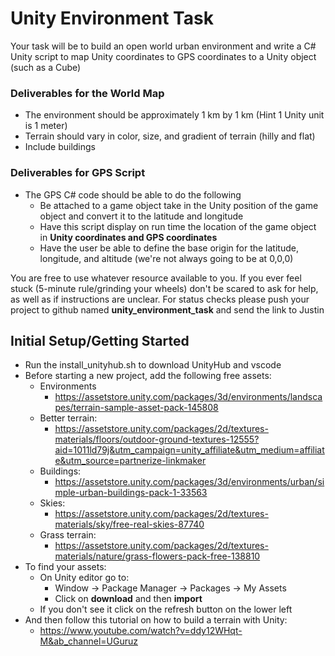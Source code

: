 # Unity Environment Task 
Your task will be to build an open world urban environment and write a C# Unity script to map Unity coordinates to GPS coordinates to a Unity object (such as a Cube)

### Deliverables for the World Map 
- The environment should be approximately 1 km by 1 km (Hint 1 Unity unit is 1 meter)
- Terrain should vary in color, size, and gradient of terrain (hilly and flat)
- Include buildings  

### Deliverables for GPS Script 
- The GPS C# code should be able to do the following 
	-  Be attached to a game object take in the Unity position of the game object and convert it to the latitude and longitude
	- Have this script display on run time the location of the game object in **Unity coordinates and GPS coordinates**
	- Have the user be able to define the base origin for the latitude, longitude, and altitude (we're not always going to be at 0,0,0)

You are free to use whatever resource available to you. If you ever feel stuck (5-minute rule/grinding your wheels) don't be scared to ask for help, as well as if instructions are unclear. For status checks please push your project to github named **unity_environment_task** and send the link to Justin   

## Initial Setup/Getting Started
- Run the install_unityhub.sh to download UnityHub and vscode 
- Before starting a new project, add the following  free assets:
	- Environments
		- https://assetstore.unity.com/packages/3d/environments/landscapes/terrain-sample-asset-pack-145808
	- Better terrain:
		- https://assetstore.unity.com/packages/2d/textures-materials/floors/outdoor-ground-textures-12555?aid=1011ld79j&utm_campaign=unity_affiliate&utm_medium=affiliate&utm_source=partnerize-linkmaker
	- Buildings:
		- https://assetstore.unity.com/packages/3d/environments/urban/simple-urban-buildings-pack-1-33563 
	- Skies:
		- https://assetstore.unity.com/packages/2d/textures-materials/sky/free-real-skies-87740
	- Grass terrain:
		- https://assetstore.unity.com/packages/2d/textures-materials/nature/grass-flowers-pack-free-138810
- To find your assets:
	- On Unity editor go to:
		- Window -> Package Manager -> Packages -> My Assets
		- Click on **download** and then **import**
	- If you don't see it click on the refresh button on the lower left
- And then follow this tutorial on how to build a terrain with Unity:
	- https://www.youtube.com/watch?v=ddy12WHqt-M&ab_channel=UGuruz